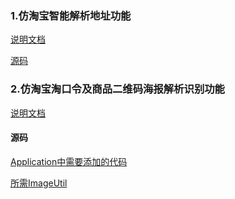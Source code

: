 ### 1.仿淘宝智能解析地址功能
[说明文档](https://github.com/ZoeTTTT/UtilsCollection/blob/master/AddressIntelligentAnalysisUtil-%E4%BB%BF%E6%B7%98%E5%AE%9D%E6%99%BA%E8%83%BD%E8%A7%A3%E6%9E%90%E5%9C%B0%E5%9D%80%E5%B7%A5%E5%85%B7%E7%B1%BB%E8%AF%B4%E6%98%8E%E6%96%87%E6%A1%A3.md)

[源码](https://github.com/ZoeTTTT/UtilsCollection/blob/master/AddressIntelligentAnalysisUtil.java)

### 2.仿淘宝淘口令及商品二维码海报解析识别功能
[说明文档](https://github.com/ZoeTTTT/UtilsCollection/blob/dev/%E4%BB%BF%E6%B7%98%E5%AE%9D%E6%B7%98%E5%8F%A3%E4%BB%A4(%E6%96%87%E5%AD%97%E5%8F%8A%E5%9B%BE%E7%89%87)%E5%AE%9E%E7%8E%B0%E6%96%87%E6%A1%A3%E8%AF%B4%E6%98%8E.md)

#### 源码
[Application中需要添加的代码](https://github.com/ZoeTTTT/UtilsCollection/blob/dev/DemoApplication.java)

[所需ImageUtil](https://github.com/ZoeTTTT/UtilsCollection/blob/dev/ImageUtils.java)
